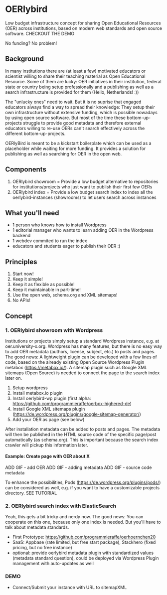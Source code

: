 # OERlybird
Low budget infrastructure concept for sharing Open Educational Resources (OER) across institutions, based on modern web standards and open source software. CHECKOUT THE DEMO

No funding? No problem!

## Background

In many institutions there are (at least a few) motivated educators or scientist willing to share their teaching material as Open Educational Resource. Some of them are lucky: OER initiatives in their institution, federal state or country being setup professionally and a publishing as well as a search infrastructure is provided for them (Hello, Netherlands! :))

The "unlucky ones" need to wait. But it is no suprise that engaged educators always find a way to spread their knowledge: They setup their own infrastructure without extensive funding, which is possible nowadays by using open source software. But most of the time these bottom-up-projects struggle to provide good metadata and therefore external educators willing to re-use OERs can't search effectively across the different bottom-up-projects. 

OERlyBird is meant to be a kickstart boilerplate which can be used as a placeholder while waiting for more funding. It provides a solution for publishing as well as searching for OER in the open web. 

## Components 
1. OERlybird showroom = Provide a low budget alternative to repositories for institutions/projects who just want to publish their first few OERs 
2. OERlybird index = Provide a low budget search index to index all the oerlybird-instances (showrooms) to let users search across instances

## What you'll need
- 1 person who knows how to install Wordpress
- 1 editorial manager who wants to learn adding OER in the Wordpress backend
- 1 webdev commited to run the index
- educators and students eager to publish their OER :)

## Principles
1. Start now!
2. Keep it simple!
3. Keep it as flexible as possible!
4. Keep it maintainable in part-time!
5. Use the open web, schema.org and XML sitemaps!
6. No APIs!

## Concept

### 1. OERlybird showroom with Wordpress

Institutions or projects simply setup a standard Wordpress instance, e.g. at oer.university-x.org. Wordpress has many features, but there is no easy way to add OER metadata (authors, license, subject, etc.) to posts and pages. The good news: A lightweight plugin can be developed with a few lines of code, based on the already existing Open Source Wordpress Plugin metabox (https://metabox.io/). A sitemap plugin such as Google XML sitemaps (Open Source) is needed to connect the page to the search index later on.

1. Setup wordpress
2. Install metabox.io plugin
3. Install oerlybird-wp plugin (first alpha: https://github.com/programmieraffe/oerbox-highered-de)
4. Install Google XML sitemaps plugin (https://de.wordpress.org/plugins/google-sitemap-generator/)
5. Add your OER as page (see below)

After installation metadata can be added to posts and pages. The metadata will then be published in the HTML source code of the specific page/post automatically (as schema.org). This is important because the search index crawler will pickup this information later.

#### Example: Create page with OER about X
ADD GIF - add OER
ADD GIF - adding metadata
ADD GIF - source code metadata

To enhance the possibilities, Pods (https://de.wordpress.org/plugins/pods/) can be considered as well, e.g. if you want to have a customizable projects directory. SEE TUTORIAL

### 2. OERlybird search index with ElasticSearch

Yeah, this gets a bit tricky and nerdy now. The good news: You can cooperate on this one, because only one index is needed. But you'll have to talk about metadata standards. 

- First Prototype: https://github.com/programmieraffe/oerhoernchen20
- SaaS: Appbase (rate limited, but free start package), Stackhero (fixed pricing, but no free instance)
- optional: provide oerlybird metadata plugin with standardized values (metadata standard question), could be deployed via Wordpress Plugin management with auto-updates as well

### DEMO

- Connect/Submit your instance with URL to sitemapXML
